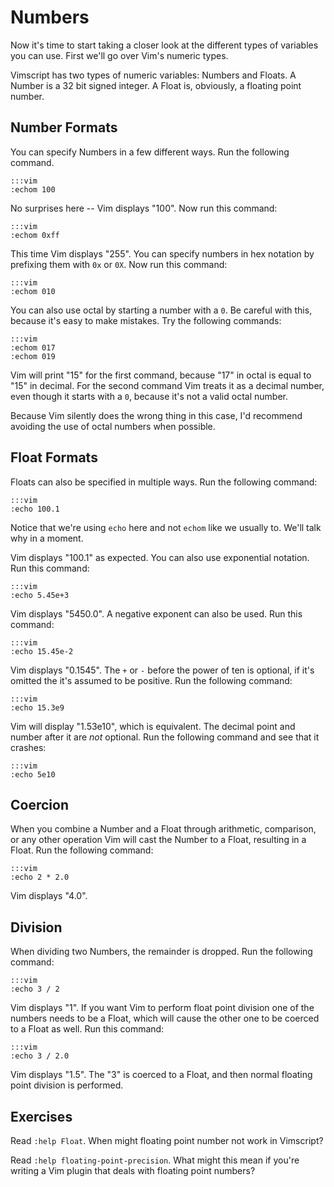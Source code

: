 Numbers
=======

Now it's time to start taking a closer look at the different types of variables
you can use.  First we'll go over Vim's numeric types.

Vimscript has two types of numeric variables: Numbers and Floats.  A Number is
a 32 bit signed integer.  A Float is, obviously, a floating point number.

Number Formats
--------------

You can specify Numbers in a few different ways.  Run the following command.

    :::vim
    :echom 100

No surprises here -- Vim displays "100".  Now run this command:

    :::vim
    :echom 0xff

This time Vim displays "255".  You can specify numbers in hex notation by
prefixing them with `0x` or `0X`.  Now run this command:

    :::vim
    :echom 010

You can also use octal by starting a number with a `0`.  Be careful with this,
because it's easy to make mistakes.  Try the following commands:

    :::vim
    :echom 017
    :echom 019

Vim will print "15" for the first command, because "17" in octal is equal to
"15" in decimal.  For the second command Vim treats it as a decimal number, even
though it starts with a `0`, because it's not a valid octal number.

Because Vim silently does the wrong thing in this case, I'd recommend avoiding
the use of octal numbers when possible.

Float Formats
-------------

Floats can also be specified in multiple ways.  Run the following command:

    :::vim
    :echo 100.1

Notice that we're using `echo` here and not `echom` like we usually to.  We'll
talk why in a moment.

Vim displays "100.1" as expected.  You can also use exponential notation.  Run
this command:

    :::vim
    :echo 5.45e+3

Vim displays "5450.0".  A negative exponent can also be used.  Run this command:

    :::vim
    :echo 15.45e-2

Vim displays "0.1545".  The `+` or `-` before the power of ten is optional, if
it's omitted the it's assumed to be positive.  Run the following command:

    :::vim
    :echo 15.3e9

Vim will display "1.53e10", which is equivalent.  The decimal point and number
after it are *not* optional.  Run the following command and see that it crashes:

    :::vim
    :echo 5e10

Coercion
--------

When you combine a Number and a Float through arithmetic, comparison, or any
other operation Vim will cast the Number to a Float, resulting in a Float.  Run
the following command:

    :::vim
    :echo 2 * 2.0

Vim displays "4.0".

Division
--------

When dividing two Numbers, the remainder is dropped.  Run the following command:

    :::vim
    :echo 3 / 2

Vim displays "1".  If you want Vim to perform float point division one of the
numbers needs to be a Float, which will cause the other one to be coerced to
a Float as well.  Run this command:

    :::vim
    :echo 3 / 2.0

Vim displays "1.5".  The "3" is coerced to a Float, and then normal floating
point division is performed.

Exercises
---------

Read `:help Float`.  When might floating point number not work in Vimscript?

Read `:help floating-point-precision`.  What might this mean if you're writing
a Vim plugin that deals with floating point numbers?
